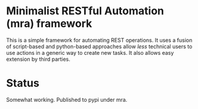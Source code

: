 # Minimalist RESTful Automation (mra) framework

This is a simple framework for automating REST operations. It uses a fusion of script-based and python-based approaches
allow *less* technical users to use actions in a generic way to create new tasks. It also allows easy extension by third
parties.

# Status

Somewhat working. Published to pypi under mra.